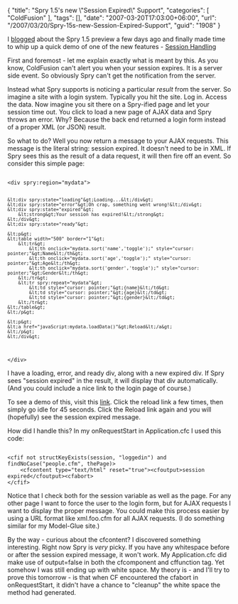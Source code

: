 {
	"title": "Spry 1.5's new \\\"Session Expired\\\" Support",
	"categories": [
		"ColdFusion"
	],
	"tags": [],
	"date": "2007-03-20T17:03:00+06:00",
	"url": "/2007/03/20/Spry-15s-new-Session-Expired-Support",
	"guid": "1908"
}

I <a href="http://ray.camdenfamily.com/index.cfm/2007/3/15/Spry-15-Preview">blogged</a> about the Spry 1.5 preview a few days ago and finally made time to whip up a quick demo of one of the new features - <a href="http://labs.adobe.com/technologies/spry/preview/samples/session_handling/">Session Handling</a>
<!--more-->
First and foremost - let me explain exactly what is meant by this. As you know, ColdFusion can't alert you when your session expires. It is a server side event. So obviously Spry can't get the notification from the server. 

Instead what Spry supports is noticing a particular <i>result</i> from the server. So imagine a site with a login system. Typically you hit the site. Log in. Access the data. Now imagine you sit there on a Spry-ified page and let your session time out. You click to load a new page of AJAX data and Spry throws an error. Why? Because the back end returned a login form instead of a proper XML (or JSON) result.

So what to do? Well you now return a message to your AJAX requests. This message is the literal string: session expired. It doesn't need to be in XML. If Spry sees this as the result of a data request, it will then fire off an event. So consider this simple page:

<code>
&lt;div spry:region="mydata"&gt;

	&lt;div spry:state="loading"&gt;Loading...&lt;/div&gt;
	&lt;div spry:state="error"&gt;Oh crap, something went wrong!&lt;/div&gt;
	&lt;div spry:state="expired"&gt;
		&lt;strong&gt;Your session has expired!&lt;/strong&gt; 
	&lt;/div&gt;	
	&lt;div spry:state="ready"&gt;
	
	&lt;p&gt;
	&lt;table width="500" border="1"&gt;
		&lt;tr&gt;
			&lt;th onclick="mydata.sort('name','toggle');" style="cursor: pointer;"&gt;Name&lt;/th&gt;
			&lt;th onclick="mydata.sort('age','toggle');" style="cursor: pointer;"&gt;Age&lt;/th&gt;
			&lt;th onclick="mydata.sort('gender','toggle');" style="cursor: pointer;"&gt;Gender&lt;/th&gt;
		&lt;/tr&gt;
		&lt;tr spry:repeat="mydata"&gt;
			&lt;td style="cursor: pointer;"&gt;{name}&lt;/td&gt;
			&lt;td style="cursor: pointer;"&gt;{age}&lt;/td&gt;
			&lt;td style="cursor: pointer;"&gt;{gender}&lt;/td&gt;
		&lt;/tr&gt;
	&lt;/table&gt;	
	&lt;/p&gt;
	
	&lt;p&gt;
	&lt;a href="javaScript:mydata.loadData()"&gt;Reload&lt;/a&gt;
	&lt;/p&gt;
	&lt;/div&gt;
	
&lt;/div&gt;
</code>

I have a loading, error, and ready div, along with a new expired div. If Spry sees "session expired" in the result, it will display that div automatically. (And you could include a nice link to the login page of course.)

To see a demo of this, visit this <a href="http://www.raymondcamden.com/demos/session/index.cfm?initial=1">link</a>.  Click the reload link a few times, then simply go idle for 45 seconds. Click the Reload link again and you will (hopefully) see the session expired message.

How did I handle this? In my onRequestStart in Application.cfc I used this code:

<code>
&lt;cfif not structKeyExists(session, "loggedin") and findNoCase("people.cfm", thePage)&gt;
	&lt;cfcontent type="text/html" reset="true"&gt;&lt;cfoutput&gt;session expired&lt;/cfoutput&gt;&lt;cfabort&gt;
&lt;/cfif&gt;
</code>

Notice that I check both for the session variable as well as the page. For any other page I want to force the user to the login form, but for AJAX requests I want to display the proper message. You could make this process easier by using a URL format like xml.foo.cfm for all AJAX requests. (I do something similar for my Model-Glue site.)

By the way - curious about the cfcontent? I discovered something interesting. Right now Spry is <i>very</i> picky. If you have any whitespace before or after the session expired message, it won't work. My Application.cfc did make use of output=false in both the cfcomponent and cffunction tag. Yet somehow I was still ending up with white space. My theory is - and I'll try to prove this tomorrow - is that when CF encountered the cfabort in onRequestStart, it didn't have a chance to "cleanup" the white space the method had generated.